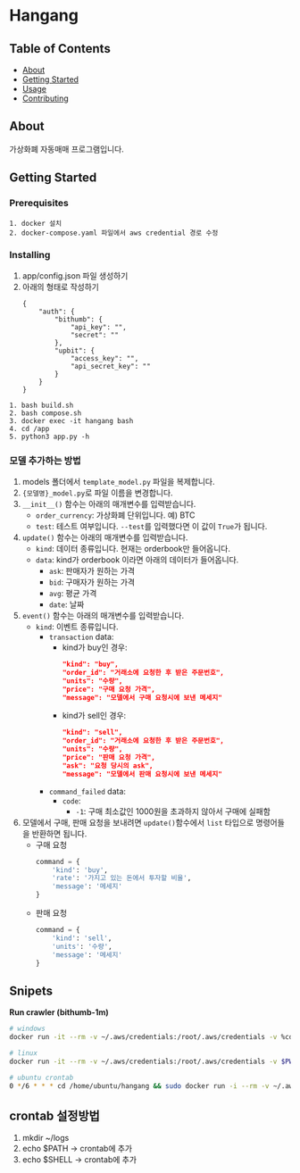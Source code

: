 # Hangang

## Table of Contents

- [About](#about)
- [Getting Started](#getting_started)
- [Usage](#usage)
- [Contributing](../CONTRIBUTING.md)

## About <a name = "about"></a>

가상화폐 자동매매 프로그램입니다.

## Getting Started <a name = "getting_started"></a>

### Prerequisites

```
1. docker 설치
2. docker-compose.yaml 파일에서 aws credential 경로 수정
```

### Installing

1. app/config.json 파일 생성하기
2. 아래의 형태로 작성하기
    ```
    {
        "auth": {
            "bithumb": {
                "api_key": "",
                "secret": ""
            },
            "upbit": {
                "access_key": "",
                "api_secret_key": ""
            }
        }
    }
    ```
```
1. bash build.sh
2. bash compose.sh
3. docker exec -it hangang bash
4. cd /app
5. python3 app.py -h
```



### 모델 추가하는 방법

1. models 폴더에서 `template_model.py` 파일을 복제합니다.
2. `{모델명}_model.py`로 파일 이름을 변경합니다.
3. `__init__()` 함수는 아래의 매개변수를 입력받습니다.
    * `order_currency`: 가상화폐 단위입니다. 예) BTC
    * `test`: 테스트 여부입니다. `--test`를 입력했다면 이 값이 `True`가 됩니다.
4. `update()` 함수는 아래의 매개변수를 입력받습니다.
    * `kind`: 데이터 종류입니다. 현재는 orderbook만 들어옵니다.
    * `data`: kind가 orderbook 이라면 아래의 데이터가 들어옵니다.
        * `ask`: 판매자가 원하는 가격
        * `bid`: 구매자가 원하는 가격
        * `avg`: 평균 가격
        * `date`: 날짜
5. `event()` 함수는 아래의 매개변수를 입력받습니다.
    * `kind`: 이벤트 종류입니다.
        * `transaction` data:
            * kind가 buy인 경우:
                ```json
                "kind": "buy",
                "order_id": "거래소에 요청한 후 받은 주문번호",
                "units": "수량",
                "price": "구매 요청 가격",
                "message": "모델에서 구매 요청시에 보낸 메세지"
                ```
            * kind가 sell인 경우:
                ```json
                "kind": "sell",
                "order_id": "거래소에 요청한 후 받은 주문번호",
                "units": "수량",
                "price": "판매 요청 가격",
                "ask": "요청 당시의 ask",
                "message": "모델에서 판매 요청시에 보낸 메세지"
                ```
        * `command_failed` data:
            * `code`:
                * `-1`: 구매 최소값인 1000원을 초과하지 않아서 구매에 실패함
6. 모델에서 구매, 판매 요청을 보내려면 `update()`함수에서 `list` 타입으로 명령어들을 반환하면 됩니다.
    * 구매 요청
        ```python
        command = {
            'kind': 'buy',
            'rate': '가지고 있는 돈에서 투자할 비율',
            'message': '메세지'
        }
        ```
    * 판매 요청
        ```python
        command = {
            'kind': 'sell',
            'units': '수량',
            'message': '메세지'
        }
        ```



## Snipets

**Run crawler (bithumb-1m)**

```bash
# windows
docker run -it --rm -v ~/.aws/credentials:/root/.aws/credentials -v %cd%/app:/app hangang python3 crawler.py --crawler-name bithumb-1m --order-currency BTC,ETH,ETC,XRP,EOS
```
```bash
# linux
docker run -it --rm -v ~/.aws/credentials:/root/.aws/credentials -v $PWD/app:/app hangang python3 crawler.py --crawler-name bithumb-1m --order-currency BTC,ETH,ETC,XRP,EOS
```

```bash
# ubuntu crontab
0 */6 * * * cd /home/ubuntu/hangang && sudo docker run -i --rm -v ~/.aws/credentials:/root/.aws/credentials -v $PWD/app:/app hangang cd hangang && python3 hangang/crawler.py --crawler-name bithumb-1m --order-currency BTC,ETH,ETC,XRP,EOS >> ~/logs/hangang_crawler_bithumb.log 2>&1
```

## crontab 설정방법
1. mkdir ~/logs
2. echo $PATH -> crontab에 추가
3. echo $SHELL -> crontab에 추가
